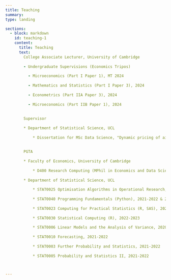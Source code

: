 ```yaml
---
title: Teaching 
summary: 
type: landing

sections:
  - block: markdown
    id: teaching-1
    content:  
      title: Teaching
      text: 
        College Associate Lecturer, University of Cambridge
        
        - Undergraduate Supervisions (Economics Tripos)
          
          - Microeconomics (Part I Paper 1), MT 2024
        
          - Mathematics and Statistics (Part I Paper 3), 2024
          
          - Econometrics (Part IIA Paper 3), 2024
          
          - Microeconomics (Part IIB Paper 1), 2024
      
        
        Supervisor
        
        * Department of Statistical Science, UCL
    
            * Dissertation for MSc Data Science, "Dynamic pricing of airline tickets using reinforcement learning", 2023-2024
        
      
        PGTA 
      
        * Faculty of Economics, University of Cambridge
    
            * D400 Research Computing (MPhil in Economics and Data Science), 2024
        
        * Department of Statistical Science, UCL
    
            * STAT0025 Optimisation Algorithms in Operational Research, 2022-2023
      
            * STAT0040 Programming Fundamentals (Python), 2021-2022 & 2022-2023
      
            * STAT0023 Computing for Practical Statistics (R, SAS), 2022-2023
      
            * STAT0030 Statistical Computing (R), 2022-2023 
      
            * STAT0006 Linear Models and the Analysis of Variance, 2020-2021 & 2022-2023
      
            * STAT0010 Forecasting, 2021-2022
      
            * STAT0003 Further Probability and Statistics, 2021-2022
      
            * STAT0005 Probability and Statistics II, 2021-2022
      


---
```

